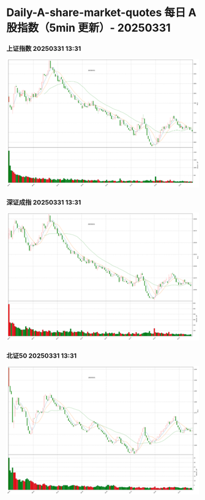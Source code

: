 
# Daily-A-share-market-quotes 每日 A 股指数（5min 更新）- 20250331

### 上证指数 20250331 13:31
![](./fig/2025/3/20250331-sh000001.png)

### 深证成指 20250331 13:31
![](./fig/2025/3/20250331-sz399001.png)

### 北证50 20250331 13:31
![](./fig/2025/3/20250331-bj899050.png)
